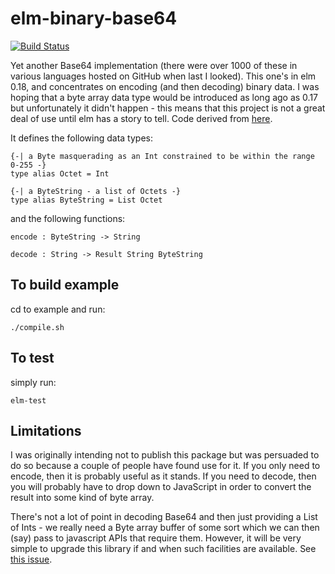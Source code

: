 elm-binary-base64
=================
[![Build Status](https://travis-ci.org/newlandsvalley/elm-binary-base64.svg?branch=master)](https://travis-ci.org/newlandsvalley/elm-binary-base64)

Yet another Base64 implementation (there were over 1000 of these in various languages hosted on GitHub when last I looked).  This one's in elm 0.18, and concentrates on encoding (and then decoding) binary data. I was hoping that a byte array data type would be introduced as long ago as 0.17 but unfortunately it didn't happen - this means that this project is not a great deal of use until elm has a story to tell. Code derived from [here](https://searchcode.com/codesearch/raw/19162450/).

It defines the following data types:

    {-| a Byte masquerading as an Int constrained to be within the range 0-255 -}
    type alias Octet = Int

    {-| a ByteString - a list of Octets -}
    type alias ByteString = List Octet

and the following functions:

    encode : ByteString -> String

    decode : String -> Result String ByteString    


To build example
----------------

cd to example and run:

    ./compile.sh

To test
-------

simply run:

    elm-test

Limitations
-----------

I was originally intending not to publish this package but was persuaded to do so because a couple of people have found use for it.  If you only need to encode, then it is probably useful as it stands.  If you need to decode, then you will probably have to drop down to JavaScript in order to convert the result into some kind of byte array.  

There's not a lot of point in decoding Base64 and then just providing a List of Ints - we really need a Byte array buffer of some sort which we can then (say) pass to javascript APIs that require them.  However, it will be very simple to upgrade this library if and when such facilities are available.  See [this issue](https://groups.google.com/forum/#!topic/elm-discuss/spr621OlUeo).
